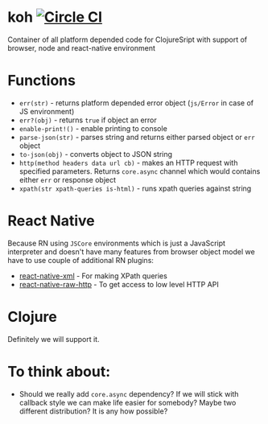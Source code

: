# koh [![Circle CI](https://circleci.com/gh/artemyarulin/koh.svg?style=svg)](https://circleci.com/gh/artemyarulin/koh)

Container of all platform depended code for ClojureSript with support of browser, node and react-native environment

# Functions

- `err(str)` - returns platform depended error object (`js/Error` in case of JS environment)
- `err?(obj)` - returns `true` if object an error
- `enable-print!()` - enable printing to console
- `parse-json(str)` - parses string and returns either parsed object or `err` object
- `to-json(obj)` - converts object to JSON string
- `http(method headers data url cb)` - makes an HTTP request with specified parameters. Returns `core.async` channel which would contains either `err` or response object
- `xpath(str xpath-queries is-html)` - runs xpath queries against string

# React Native

Because RN using `JSCore` environments which is just a JavaScript interpreter and doesn't have many features from browser object model we have to use couple of additional RN plugins:

- [react-native-xml](https://github.com/artemyarulin/react-native-xml) - For making XPath queries
- [react-native-raw-http](https://github.com/artemyarulin/react-native-raw-http) - To get access to low level HTTP API

# Clojure

Definitely we will support it.

# To think about:

- Should we really add `core.async` dependency? If we will stick with callback style we can make life easier for somebody? Maybe two different distribution? It is any how possible?
